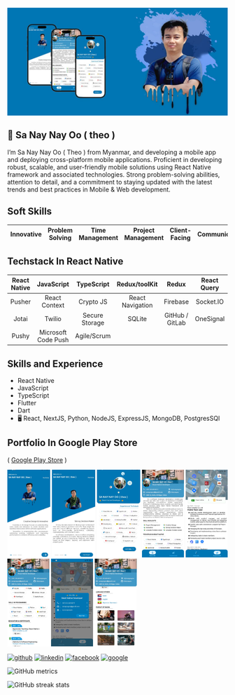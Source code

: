 ![ Mobile Development ](https://github.com/sanaynayoo/sanaynayoo/blob/main/cover.jpg)
## 👋  Sa Nay Nay Oo ( theo )

I’m Sa Nay Nay Oo ( Theo ) from Myanmar, and developing a mobile app and deploying cross-platform mobile applications. Proficient in developing robust, scalable, and user-friendly mobile solutions using React Native framework and associated technologies. Strong problem-solving abilities, attention to detail, and a commitment to staying updated with the latest trends and best practices in Mobile & Web development.

## Soft Skills
| Innovative | Problem Solving    | Time Management  | Project Management | Client-Facing | Communication | Critical Thinking 
| :---:   | :---: | :---: |  :---: | :---: | :---: | :---: |

## Techstack In React Native
| React Native  | JavaScript    | TypeScript  | Redux/toolKit | Redux | React Query |
| :---:   | :---: | :---: |  :---: | :---: | :---: |
| Pusher  | React Context  | Crypto JS  | React Navigation  | Firebase | Socket.IO |
| Jotai | Twilio | Secure Storage | SQLite | GitHub / GitLab | OneSignal |
| Pushy | Microsoft Code Push | Agile/Scrum |

## Skills and Experience

* React Native
* JavaScript
* TypeScript
* Flutter
* Dart
* 🖥️  React, NextJS, Python, NodeJS, ExpressJS, MongoDB, PostgresSQl

## Portfolio In Google Play Store

( [Google Play Store](https://play.google.com/store/apps/details?id=com.sn202.portfolio.ae) )

<img src="https://github.com/sanaynayoo/sanaynayoo/blob/main/1.jpg" height="200" /> <img src="https://github.com/sanaynayoo/sanaynayoo/blob/main/2.jpg" height="200" /> <img src="https://github.com/sanaynayoo/sanaynayoo/blob/main/3.jpg" height="200" /> <img src="https://github.com/sanaynayoo/sanaynayoo/blob/main/4.jpg" height="200" /> <img src="https://github.com/sanaynayoo/sanaynayoo/blob/main/5.jpg" height="200" /> <img src="https://github.com/sanaynayoo/sanaynayoo/blob/main/6.jpg" height="200" /> <img src="https://github.com/sanaynayoo/sanaynayoo/blob/main/7.jpg" height="200" /> <img src="https://github.com/sanaynayoo/sanaynayoo/blob/main/8.jpg" height="200"/>

[<img src='https://cdn.jsdelivr.net/npm/simple-icons@3.0.1/icons/github.svg' alt='github' height='40'>](https://github.com/sanaynayoo)  [<img src='https://cdn.jsdelivr.net/npm/simple-icons@3.0.1/icons/linkedin.svg' alt='linkedin' height='40'>](https://www.linkedin.com/in/sanaynayoo/)  [<img src='https://cdn.jsdelivr.net/npm/simple-icons@3.0.1/icons/facebook.svg' alt='facebook' height='40'>](https://www.facebook.com/theonayoo)  [<img src='https://cdn.jsdelivr.net/npm/simple-icons@3.0.1/icons/google.svg' alt='google' height='40'>](https://play.google.com/store/apps/details?id=com.sn202.portfolio.ae)

![GitHub metrics](https://metrics.lecoq.io/sanaynayoo)  

![GitHub streak stats](https://streak-stats.demolab.com/?user=sanaynayoo)
